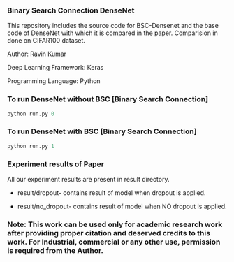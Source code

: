 ### Binary Search Connection DenseNet
This repository includes the source code for BSC-Densenet and the base code of DenseNet with which it is compared in the paper.
Comparision in done on CIFAR100 dataset.

Author: Ravin Kumar

Deep Learning Framework: Keras

Programming Language: Python

### To run DenseNet without BSC [Binary Search Connection]
```python
python run.py 0
```

### To run DenseNet with BSC [Binary Search Connection]
```python
python run.py 1
```

### Experiment results of Paper
All our experiment results are present in result directory.

- result/dropout- contains result of model when dropout is applied.

- result/no_dropout- contains result of model when NO dropout is applied.


### Note: This work can be used only for academic research work after providing proper citation and deserved credits to this work. For Industrial, commercial or any other use, permission is required from the Author.
